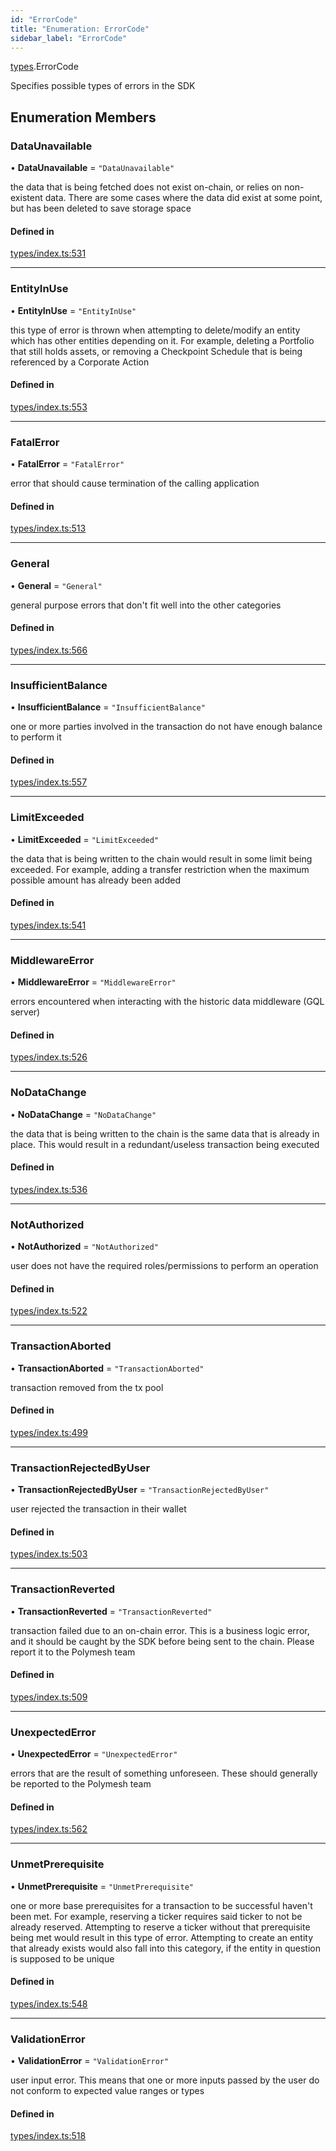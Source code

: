 ```yaml
---
id: "ErrorCode"
title: "Enumeration: ErrorCode"
sidebar_label: "ErrorCode"
---
```


[types](../../../modules/Types/Types.md).ErrorCode

Specifies possible types of errors in the SDK

## Enumeration Members

### DataUnavailable

• **DataUnavailable** = ``"DataUnavailable"``

the data that is being fetched does not exist on-chain, or relies on non-existent data. There are
  some cases where the data did exist at some point, but has been deleted to save storage space

#### Defined in

[types/index.ts:531](https://github.com/PolymeshAssociation/polymesh-sdk/blob/95f248df/src/types/index.ts#L531)

___

### EntityInUse

• **EntityInUse** = ``"EntityInUse"``

this type of error is thrown when attempting to delete/modify an entity which has other entities depending on it. For example, deleting
  a Portfolio that still holds assets, or removing a Checkpoint Schedule that is being referenced by a Corporate Action

#### Defined in

[types/index.ts:553](https://github.com/PolymeshAssociation/polymesh-sdk/blob/95f248df/src/types/index.ts#L553)

___

### FatalError

• **FatalError** = ``"FatalError"``

error that should cause termination of the calling application

#### Defined in

[types/index.ts:513](https://github.com/PolymeshAssociation/polymesh-sdk/blob/95f248df/src/types/index.ts#L513)

___

### General

• **General** = ``"General"``

general purpose errors that don't fit well into the other categories

#### Defined in

[types/index.ts:566](https://github.com/PolymeshAssociation/polymesh-sdk/blob/95f248df/src/types/index.ts#L566)

___

### InsufficientBalance

• **InsufficientBalance** = ``"InsufficientBalance"``

one or more parties involved in the transaction do not have enough balance to perform it

#### Defined in

[types/index.ts:557](https://github.com/PolymeshAssociation/polymesh-sdk/blob/95f248df/src/types/index.ts#L557)

___

### LimitExceeded

• **LimitExceeded** = ``"LimitExceeded"``

the data that is being written to the chain would result in some limit being exceeded. For example, adding a transfer
  restriction when the maximum possible amount has already been added

#### Defined in

[types/index.ts:541](https://github.com/PolymeshAssociation/polymesh-sdk/blob/95f248df/src/types/index.ts#L541)

___

### MiddlewareError

• **MiddlewareError** = ``"MiddlewareError"``

errors encountered when interacting with the historic data middleware (GQL server)

#### Defined in

[types/index.ts:526](https://github.com/PolymeshAssociation/polymesh-sdk/blob/95f248df/src/types/index.ts#L526)

___

### NoDataChange

• **NoDataChange** = ``"NoDataChange"``

the data that is being written to the chain is the same data that is already in place. This would result
  in a redundant/useless transaction being executed

#### Defined in

[types/index.ts:536](https://github.com/PolymeshAssociation/polymesh-sdk/blob/95f248df/src/types/index.ts#L536)

___

### NotAuthorized

• **NotAuthorized** = ``"NotAuthorized"``

user does not have the required roles/permissions to perform an operation

#### Defined in

[types/index.ts:522](https://github.com/PolymeshAssociation/polymesh-sdk/blob/95f248df/src/types/index.ts#L522)

___

### TransactionAborted

• **TransactionAborted** = ``"TransactionAborted"``

transaction removed from the tx pool

#### Defined in

[types/index.ts:499](https://github.com/PolymeshAssociation/polymesh-sdk/blob/95f248df/src/types/index.ts#L499)

___

### TransactionRejectedByUser

• **TransactionRejectedByUser** = ``"TransactionRejectedByUser"``

user rejected the transaction in their wallet

#### Defined in

[types/index.ts:503](https://github.com/PolymeshAssociation/polymesh-sdk/blob/95f248df/src/types/index.ts#L503)

___

### TransactionReverted

• **TransactionReverted** = ``"TransactionReverted"``

transaction failed due to an on-chain error. This is a business logic error,
  and it should be caught by the SDK before being sent to the chain.
  Please report it to the Polymesh team

#### Defined in

[types/index.ts:509](https://github.com/PolymeshAssociation/polymesh-sdk/blob/95f248df/src/types/index.ts#L509)

___

### UnexpectedError

• **UnexpectedError** = ``"UnexpectedError"``

errors that are the result of something unforeseen.
  These should generally be reported to the Polymesh team

#### Defined in

[types/index.ts:562](https://github.com/PolymeshAssociation/polymesh-sdk/blob/95f248df/src/types/index.ts#L562)

___

### UnmetPrerequisite

• **UnmetPrerequisite** = ``"UnmetPrerequisite"``

one or more base prerequisites for a transaction to be successful haven't been met. For example, reserving a ticker requires
  said ticker to not be already reserved. Attempting to reserve a ticker without that prerequisite being met would result in this
  type of error. Attempting to create an entity that already exists would also fall into this category,
  if the entity in question is supposed to be unique

#### Defined in

[types/index.ts:548](https://github.com/PolymeshAssociation/polymesh-sdk/blob/95f248df/src/types/index.ts#L548)

___

### ValidationError

• **ValidationError** = ``"ValidationError"``

user input error. This means that one or more inputs passed by the user
  do not conform to expected value ranges or types

#### Defined in

[types/index.ts:518](https://github.com/PolymeshAssociation/polymesh-sdk/blob/95f248df/src/types/index.ts#L518)
